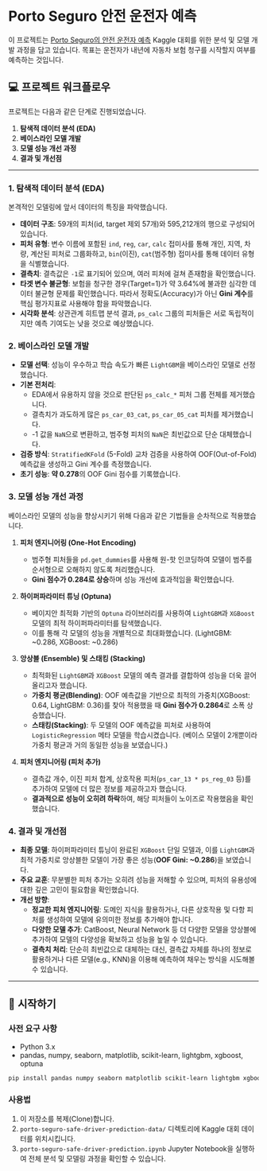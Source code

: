 
# Porto Seguro 안전 운전자 예측

이 프로젝트는 [Porto Seguro의 안전 운전자 예측](https://www.kaggle.com/c/porto-seguro-safe-driver-prediction) Kaggle 대회를 위한 분석 및 모델 개발 과정을 담고 있습니다. 목표는 운전자가 내년에 자동차 보험 청구를 시작할지 여부를 예측하는 것입니다.

## 💻 프로젝트 워크플로우

프로젝트는 다음과 같은 단계로 진행되었습니다.

1.  **탐색적 데이터 분석 (EDA)**
2.  **베이스라인 모델 개발**
3.  **모델 성능 개선 과정**
4.  **결과 및 개선점**

---

### 1. 탐색적 데이터 분석 (EDA)

본격적인 모델링에 앞서 데이터의 특징을 파악했습니다.

-   **데이터 구조**: 59개의 피처(id, target 제외 57개)와 595,212개의 행으로 구성되어 있습니다.
-   **피처 유형**: 변수 이름에 포함된 `ind`, `reg`, `car`, `calc` 접미사를 통해 개인, 지역, 차량, 계산된 피처로 그룹화하고, `bin`(이진), `cat`(범주형) 접미사를 통해 데이터 유형을 식별했습니다.
-   **결측치**: 결측값은 `-1`로 표기되어 있으며, 여러 피처에 걸쳐 존재함을 확인했습니다.
-   **타겟 변수 불균형**: 보험을 청구한 경우(Target=1)가 약 3.64%에 불과한 심각한 데이터 불균형 문제를 확인했습니다. 따라서 정확도(Accuracy)가 아닌 **Gini 계수**를 핵심 평가지표로 사용해야 함을 파악했습니다.
-   **시각화 분석**: 상관관계 히트맵 분석 결과, `ps_calc` 그룹의 피처들은 서로 독립적이지만 예측 기여도는 낮을 것으로 예상했습니다.

### 2. 베이스라인 모델 개발

-   **모델 선택**: 성능이 우수하고 학습 속도가 빠른 `LightGBM`을 베이스라인 모델로 선정했습니다.
-   **기본 전처리**:
    -   EDA에서 유용하지 않을 것으로 판단된 `ps_calc_*` 피처 그룹 전체를 제거했습니다.
    -   결측치가 과도하게 많은 `ps_car_03_cat`, `ps_car_05_cat` 피처를 제거했습니다.
    -   -1 값을 `NaN`으로 변환하고, 범주형 피처의 `NaN`은 최빈값으로 단순 대체했습니다.
-   **검증 방식**: `StratifiedKFold` (5-Fold) 교차 검증을 사용하여 OOF(Out-of-Fold) 예측값을 생성하고 Gini 계수를 측정했습니다.
-   **초기 성능**: **약 0.278**의 OOF Gini 점수를 기록했습니다.

### 3. 모델 성능 개선 과정

베이스라인 모델의 성능을 향상시키기 위해 다음과 같은 기법들을 순차적으로 적용했습니다.

1.  **피처 엔지니어링 (One-Hot Encoding)**
    -   범주형 피처들을 `pd.get_dummies`를 사용해 원-핫 인코딩하여 모델이 범주를 순서형으로 오해하지 않도록 처리했습니다.
    -   **Gini 점수가 0.284로 상승**하며 성능 개선에 효과적임을 확인했습니다.

2.  **하이퍼파라미터 튜닝 (Optuna)**
    -   베이지안 최적화 기반의 `Optuna` 라이브러리를 사용하여 `LightGBM`과 `XGBoost` 모델의 최적 하이퍼파라미터를 탐색했습니다.
    -   이를 통해 각 모델의 성능을 개별적으로 최대화했습니다. (LightGBM: ~0.286, XGBoost: ~0.286)

3.  **앙상블 (Ensemble) 및 스태킹 (Stacking)**
    -   최적화된 `LightGBM`과 `XGBoost` 모델의 예측 결과를 결합하여 성능을 더욱 끌어올리고자 했습니다.
    -   **가중치 평균(Blending)**: OOF 예측값을 기반으로 최적의 가중치(XGBoost: 0.64, LightGBM: 0.36)를 찾아 적용했을 때 **Gini 점수가 0.2864**로 소폭 상승했습니다.
    -   **스태킹(Stacking)**: 두 모델의 OOF 예측값을 피처로 사용하여 `LogisticRegression` 메타 모델을 학습시켰습니다. (베이스 모델이 2개뿐이라 가중치 평균과 거의 동일한 성능을 보였습니다.)

4.  **피처 엔지니어링 (피처 추가)**
    -   결측값 개수, 이진 피처 합계, 상호작용 피처(`ps_car_13 * ps_reg_03` 등)를 추가하여 모델에 더 많은 정보를 제공하고자 했습니다.
    -   **결과적으로 성능이 오히려 하락**하여, 해당 피처들이 노이즈로 작용했음을 확인했습니다.

### 4. 결과 및 개선점

-   **최종 모델**: 하이퍼파라미터 튜닝이 완료된 `XGBoost` 단일 모델과, 이를 `LightGBM`과 최적 가중치로 앙상블한 모델이 가장 좋은 성능(**OOF Gini: ~0.286**)을 보였습니다.
-   **주요 교훈**: 무분별한 피처 추가는 오히려 성능을 저해할 수 있으며, 피처의 유용성에 대한 깊은 고민이 필요함을 확인했습니다.
-   **개선 방향**:
    -   **정교한 피처 엔지니어링**: 도메인 지식을 활용하거나, 다른 상호작용 및 다항 피처를 생성하여 모델에 유의미한 정보를 추가해야 합니다.
    -   **다양한 모델 추가**: CatBoost, Neural Network 등 더 다양한 모델을 앙상블에 추가하여 모델의 다양성을 확보하고 성능을 높일 수 있습니다.
    -   **결측치 처리**: 단순히 최빈값으로 대체하는 대신, 결측값 자체를 하나의 정보로 활용하거나 다른 모델(e.g., KNN)을 이용해 예측하여 채우는 방식을 시도해볼 수 있습니다.

---

## 🚀 시작하기

### 사전 요구 사항

-   Python 3.x
-   pandas, numpy, seaborn, matplotlib, scikit-learn, lightgbm, xgboost, optuna

```bash
pip install pandas numpy seaborn matplotlib scikit-learn lightgbm xgboost optuna
```

### 사용법

1.  이 저장소를 복제(Clone)합니다.
2.  `porto-seguro-safe-driver-prediction-data/` 디렉토리에 Kaggle 대회 데이터를 위치시킵니다.
3.  `porto-seguro-safe-driver-prediction.ipynb` Jupyter Notebook을 실행하여 전체 분석 및 모델링 과정을 확인할 수 있습니다.
